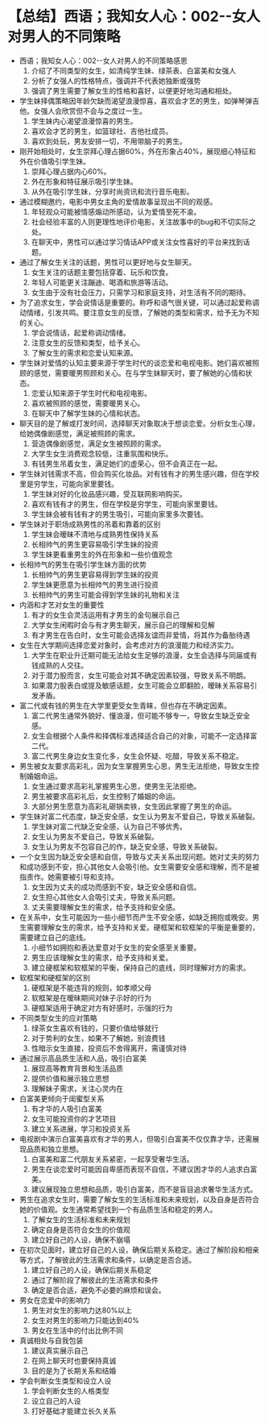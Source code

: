 # 【总结】西语；我知女人心：002--女人对男人的不同策略

-   西语；我知女人心：002--女人对男人的不同策略感恩
    1.  介绍了不同类型的女生，如清纯学生妹、绿茶表、白富美和女强人
    2.  分析了女强人的性格特点，强调并不代表她独断或强势
    3.  强调了男生需要了解女生的性格和喜好，以便更好地沟通和相处。
-   学生妹择偶策略因年龄欠缺而渴望浪漫惊喜，喜欢会才艺的男生，如弹琴弹吉他。女强人会欣赏但不会与之度过一生。
    1.  学生妹内心渴望浪漫惊喜的男生。
    2.  喜欢会才艺的男生，如篮球社、吉他社成员。
    3.  喜欢到处玩，男友安排一切，不用带脑子的男生。
-   刚开始相处时，女生崇拜心理占据60%，外在形象占40%，展现细心特征和外在价值吸引学生妹。
    1.  崇拜心理占据内心60%。
    2.  外在形象和特征展示吸引学生妹。
    3.  从外在吸引学生妹，分享时尚资讯和流行音乐电影。
-   通过模糊邀约，电影中男女主角的爱情故事呈现出不同的观感。
    1.  年轻观众可能被情感煽动所感动，认为爱情至死不渝。
    2.  社会经验丰富的人则更理性地评价电影，关注故事中的bug和不切实际之处。
    3.  在聊天中，男性可以通过学习情话APP或关注女性喜好的平台来找到话题。
-   通过了解女生关注的话题，男性可以更好地与女生聊天。
    1.  女生关注的话题主要包括穿着、玩乐和饮食。
    2.  年轻人可能更关注蹦迪、喝酒和旅游等活动。
    3.  女生由于没有社会压力，只需学习和家庭支持，对生活有不同的期待。
-   为了追求女生，学会说情话是重要的。称呼和语气很关键，可以通过起爱称调动情绪，引发共鸣。要注意女生的反馈，了解她的类型和需求，给予无为不知的关心。
    1.  学会说情话，起爱称调动情绪。
    2.  注意女生的反馈和类型，给予关心。
    3.  了解女生的需求和恋爱认知来源。
-   学生妹对爱情的认知主要来源于学生时代的谈恋爱和电视电影。她们喜欢被照顾的感觉，需要暖男照顾和关心。在与学生妹聊天时，要了解她的心情和状态。
    1.  恋爱认知来源于学生时代和电视电影。
    2.  喜欢被照顾的感觉，需要暖男关心。
    3.  在聊天中了解学生妹的心情和状态。
-   聊天目的是了解或打发时间，选择聊天对象取决于想谈恋爱。分析女生心理，给她偶像剧感觉，满足被照顾的需求。
    1.  营造偶像剧感觉，满足女生被照顾的需求。
    2.  大学生女生消费观念较低，注重氛围和快乐。
    3.  有钱男生吊着女生，满足她们的虚荣心，但不会真正在一起。
-   学生妹对钱需求不高，但会购买化妆品。对有钱有才的男生感兴趣，但在学校里是穷学生，可能向家里要钱。
    1.  学生妹对好的化妆品感兴趣，受互联网影响购买。
    2.  喜欢有钱有才的男生，但在学校是穷学生，可能向家里要钱。
    3.  学生妹会被有钱有才的男生吸引，可能向家里多次要钱。
-   学生妹对于职场成熟男性的吊着和靠着的区别
    1.  学生妹会暧昧不清地与成熟男性保持关系
    2.  长相帅气的男生更容易吸引学生妹的投资
    3.  学生妹更看重男生的外在形象和一些价值观念
-   长相帅气的男生在吸引学生妹方面的优势
    1.  长相帅气的男生更容易得到学生妹的投资
    2.  学生妹更愿意为长相帅气的男生进行投资
    3.  长相帅气的男生可能会得到学生妹的礼物和关注
-   内涵和才艺对女生的重要性
    1.  有才的女生会灵活运用有才男生的金句展示自己
    2.  大学女生闲暇时会与有才男生聊天，展示自己的理解和见解
    3.  有才男生在告白时，女生可能会选择友谊而非爱情，将其作为备胎待遇
-   女生在大学期间选择恋爱对象时，会考虑对方的浪漫能力和经济实力。
    1.  大学生在职业升迁期可能无法给女生足够的浪漫，女生会选择与同届或有钱成熟的人交往。
    2.  对于潜力股而言，女生可能会对其不确定因素较强，导致关系不明朗。
    3.  如果潜力股表白或提及敏感话题，女生可能会立即翻脸，暧昧关系容易引发矛盾。
-   富二代或有钱的男生在大学里更受女生青睐，但也存在不确定因素。
    1.  富二代男生通常外貌好、懂浪漫，但可能不够专一，导致女生缺乏安全感。
    2.  女生会根据个人条件和择偶标准选择适合自己的对象，可能不一定选择富二代。
    3.  富二代男生身边女生变化多，女生会怀疑、吃醋，导致关系不稳定。
-   男生被女友要求高彩礼，因为女生掌握男生心思，男生无法拒绝，导致女生控制婚姻命运。
    1.  女生通过要求高彩礼掌握男生心思，使男生无法拒绝。
    2.  男生被要求高彩礼后，女生控制了婚姻的命运。
    3.  大部分男生愿意为高彩礼砸锅卖铁，女生因此掌握了男生的命运。
-   学生妹对富二代态度，缺乏安全感，女生认为男友不爱自己，导致关系破裂。
    1.  学生妹对富二代缺乏安全感，认为自己不够优秀。
    2.  女生认为男友不爱自己，导致关系破裂。
    3.  女生认为男友不包容自己的作，缺乏安全感，导致关系破裂。
-   一个女生因为缺乏安全感和自信，导致与丈夫关系出现问题。她对丈夫的努力和成功感到不安，担心其他女人会吸引他。女生需要安全感和理解，而不是被指责作。她需要被引导和支持。
    1.  女生因为丈夫的成功而感到不安，缺乏安全感和自信。
    2.  女生担心其他女人会吸引丈夫，导致关系问题。
    3.  丈夫需要理解女生的需求，给予支持和安全感。
-   在关系中，女生可能因为一些小细节而产生不安全感，如缺乏拥抱或晚安。男生需要理解女生的需求，给予支持和关爱。硬框架和软框架的平衡是重要的，需要建立自己的底线。
    1.  小细节如拥抱和表达爱意对于女生的安全感至关重要。
    2.  男生应该理解女生的需求，给予支持和关爱。
    3.  建立硬框架和软框架的平衡，保持自己的底线，同时理解对方的需求。
-   软框架和硬框架的区别
    1.  硬框架是不能违背的规则，如孝顺父母
    2.  软框架是在暧昧期间对妹子示好的行为
    3.  硬框架适用于确定对方有好感时，示强的行为
-   不同类型女生的应对策略
    1.  绿茶女生喜欢有钱的，只要价值给够就行
    2.  对于势利的女生，如果不了解她，别浪费钱
    3.  性暗示女生直接，投资后不舍得离开，需谨慎对待
-   通过展示高品质生活和人品，吸引白富美
    1.  展现高等教育背景和生活品质
    2.  提供价值和展示独立思想
    3.  理解妹子需求，关注心灵内在
-   白富美更倾向于闺蜜型关系
    1.  有才华的人吸引白富美
    2.  女生可能投资你的才艺项目
    3.  建立关系进展，学习和投资关系
-   电视剧中演示白富美喜欢有才华的男人，但吸引白富美不仅仅靠才华，还需展现品质和独立思想。
    1.  白富美和富二代朋友关系紧密，一起享受奢华生活。
    2.  男生在谈恋爱时可能因自卑感而表现不自信，不建议困才华的人追求白富美。
    3.  建议展现独立思想和品质，吸引白富美，而不是盲目追求奢华生活方式。
-   男生在追求女生时，需要了解女生的生活标准和未来规划，以及自身是否符合她的价值观。女生通常希望找到一个有品质生活和稳定的男人。
    1.  了解女生的生活标准和未来规划
    2.  确定自身是否符合女生的价值观
    3.  建立好自己的人设，确保不崩塌
-   在初次见面时，建立好自己的人设，确保后期关系稳定。通过了解阶段和相亲等方式，了解彼此的生活需求和条件，以确定是否合适。
    1.  建立好自己的人设，确保后期关系稳定
    2.  通过了解阶段了解彼此的生活需求和条件
    3.  确定是否合适，避免不必要的麻烦和误会。
-   男女在恋爱中的影响力
    1.  男生对女生的影响力达80%以上
    2.  女生对男生的影响力只能达到40%
    3.  男女在生活中的付出比例不同
-   真诚相处与自我包装
    1.  建议真实展示自己
    2.  在网上聊天时也要保持真诚
    3.  目的是为了长期关系和结婚
-   学会判断女生类型和设立人设
    1.  学会判断女生的人格类型
    2.  设立自己的人设
    3.  打好基础才能建立长久关系